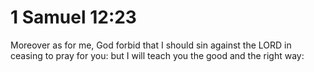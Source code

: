 # 1 Samuel 12:23

Moreover as for me, God forbid that I should sin against the LORD in ceasing to pray for you: but I will teach you the good and the right way:
